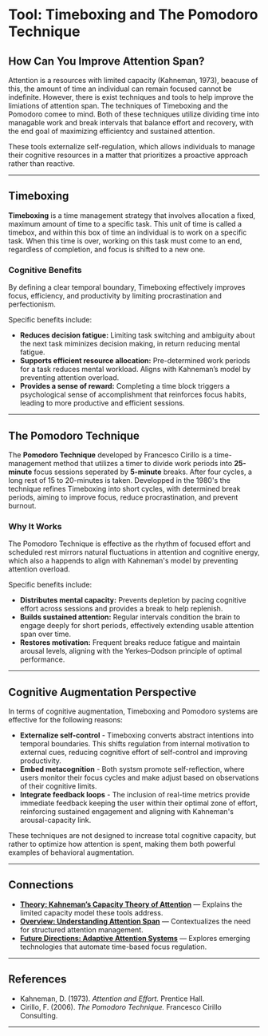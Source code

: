 # Tool: Timeboxing and The Pomodoro Technique

## How Can You Improve Attention Span?
Attention is a resources with limited capacity (Kahneman, 1973), beacuse of this, the amount of time an individual can remain focused cannot be indefinite. However, there is exist techniques and tools to help improve the limiations of attention span. The techniques of Timeboxing and the Pomodoro comee to mind. Both of these techniques utilize dividing time into managable work and break intervals that balance effort and recovery, with the end goal of maximizing efficientcy and sustained attention.

These tools externalize self-regulation, which allows individuals to manage their cognitive resources in a matter that prioritizes a proactive approach rather than reactive.

---

## Timeboxing
**Timeboxing** is a time management strategy that involves allocation a fixed, maximum amount of time to a specific task.
This unit of time is called a timebox, and within this box of time an individual is to work on a specific task.
When this time is over, working on this task must come to an end, regardless of completion, and focus is shifted to a new one.

### Cognitive Benefits
By defining a clear temporal boundary, Timeboxing effectively improves focus, efficiency, and productivity by limiting procrastination and perfectionism. 

Specific benefits include:
- **Reduces decision fatigue:** Limiting task switching and ambiguity about the next task miminizes decision making, in return reducing mental fatigue.
- **Supports efficient resource allocation:** Pre-determined work periods for a task reduces mental workload. Aligns with Kahneman’s model by preventing attention overload.  
- **Provides a sense of reward:** Completing a time block triggers a psychological sense of accomplishment that reinforces focus habits, leading to more productive and efficient sessions.

---

## The Pomodoro Technique

The **Pomodoro Technique** developed by Francesco Cirillo is a time-management method that utilizes a timer to divide work periods into **25-minute** focus sessions seperated by **5-minute** breaks. After four cycles, a long rest of 15 to 20-minutes is taken. Developped in the 1980's the technique refines Timeboxing into short cycles, with determined break periods, aiming to improve focus, reduce procrastination, and prevent burnout. 

### Why It Works
The Pomodoro Technique is effective as the rhythm of focused effort and scheduled rest mirrors natural fluctuations in attention and cognitive energy, which also a happends to align with Kahneman's model by preventing attention overload.

Specific benefits include:
- **Distributes mental capacity:** Prevents depletion by pacing cognitive effort across sessions and provides a break to help replenish.
- **Builds sustained attention:** Regular intervals condition the brain to engage deeply for short periods, effectively extending usable attention span over time.  
- **Restores motivation:** Frequent breaks reduce fatigue and maintain arousal levels, aligning with the Yerkes–Dodson principle of optimal performance.

---

## Cognitive Augmentation Perspective
In terms of cognitive augmentation, Timeboxing and Pomodoro systems are effective for the following reasons:
- **Externalize self-control** - Timeboxing converts abstract intentions into temporal boundaries. This shifts regulation from internal motivation to external cues, reducing cognitive effort of self-control and improving productivity.
- **Embed metacognition** - Both systsm promote self-reflection, where users monitor their focus cycles and make adjust based on observations of their cognitive limits.  
- **Integrate feedback loops** - The inclusion of real-time metrics provide immediate feedback keeping the user within their optimal zone of effort, reinforcing sustained engagement and aligning with Kahneman's arousal-capacity link.

These techniques are not designed to increase total cognitive capacity, but rather to optimize how attention is spent, making them both powerful examples of behavioral augmentation.

---

## Connections
- [**Theory: Kahneman’s Capacity Theory of Attention**](Theory.md) — Explains the limited capacity model these tools address.  
- [**Overview: Understanding Attention Span**](Overview.md) — Contextualizes the need for structured attention management.  
- [**Future Directions: Adaptive Attention Systems**](Future_Directions.md) — Explores emerging technologies that automate time-based focus regulation.

---

## References
- Kahneman, D. (1973). *Attention and Effort.* Prentice Hall.  
- Cirillo, F. (2006). *The Pomodoro Technique.* Francesco Cirillo Consulting.

---
